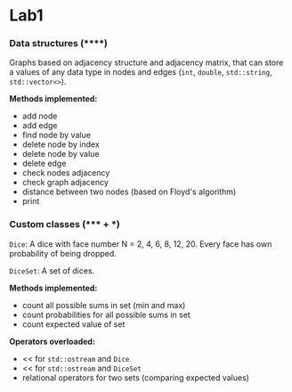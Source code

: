 # Lab1
### Data structures (\*\*\*\*)
Graphs based on adjacency structure and adjacency matrix, that can store a values of any data type in nodes and edges (`int`, `double`, `std::string`, `std::vector<>`).

**Methods implemented:**
- add node
- add edge
- find node by value
- delete node by index
- delete node by value
- delete edge
- check nodes adjacency
- check graph adjacency
- distance between two nodes (based on Floyd's algorithm)
- print

### Custom classes (\*\*\* + \*)
`Dice`:
A dice with face number N = 2, 4, 6, 8, 12, 20.
Every face has own probability of being dropped.

`DiceSet`:
A set of dices.

**Methods implemented:**
- count all possible sums in set (min and max)
- count probabilities for all possible sums in set
- count expected value of set

**Operators overloaded:**
- << for `std::ostream` and `Dice`
- << for `std::ostream` and `DiceSet`
- relational operators for two sets (comparing expected values)
